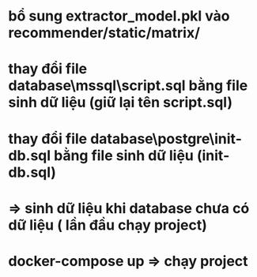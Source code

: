 # bổ sung extractor_model.pkl vào recommender/static/matrix/



# thay đổi file database\mssql\script.sql bằng file sinh dữ liệu (giữ lại tên script.sql) 
# thay đổi file database\postgre\init-db.sql bằng file sinh dữ liệu (init-db.sql)
# => sinh dữ liệu khi database chưa có dữ liệu ( lần đầu chạy project)



# docker-compose up => chạy project 